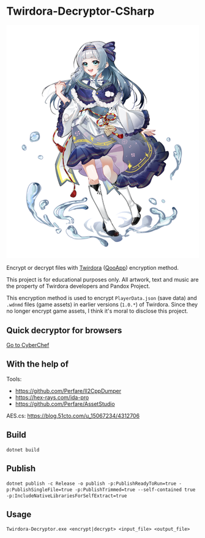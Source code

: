 # Twirdora-Decryptor-CSharp

![小蓝梦](./image/小蓝梦.png)

Encrypt or decrypt files with [Twirdora](https://www.taptap.cn/app/212893) ([QooApp](https://apps.qoo-app.com/app/19984)) encryption method.

This project is for educational purposes only. All artwork, text and music are the property of Twirdora developers and Pandox Project.

This encryption method is used to encrypt `PlayerData.json` (save data) and `.wdnmd` files (game assets) in earlier versions (`1.0.*`) of Twirdora. Since they no longer encrypt game assets, I think it's moral to disclose this project.

## Quick decryptor for browsers

[Go to CyberChef](<https://gchq.github.io/CyberChef/#recipe=AES_Decrypt(%7B'option':'Base64','string':'p1MTzxgZM5M0/%2BNqfP6cSIzBcQfFI4aAnnH%2B3UIu3ws%3D'%7D,%7B'option':'Base64','string':'Rkb4jvUy/ye7Cd7k89QQgQ%3D%3D'%7D,'CBC','Raw','Raw',%7B'option':'Hex','string':''%7D,%7B'option':'Hex','string':''%7D)>)

## With the help of

Tools:

-   <https://github.com/Perfare/Il2CppDumper>
-   <https://hex-rays.com/ida-pro>
-   <https://github.com/Perfare/AssetStudio>

AES.cs: <https://blog.51cto.com/u_15067234/4312706>

## Build

```shell
dotnet build
```

## Publish

```shell
dotnet publish -c Release -o publish -p:PublishReadyToRun=true -p:PublishSingleFile=true -p:PublishTrimmed=true --self-contained true -p:IncludeNativeLibrariesForSelfExtract=true
```

## Usage

```shell
Twirdora-Decryptor.exe <encrypt|decrypt> <input_file> <output_file>
```
